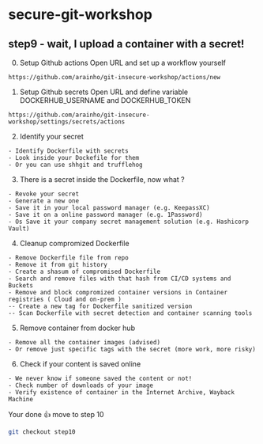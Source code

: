 # secure-git-workshop

## step9 - wait, I upload a container with a secret!

0. Setup Github actions
Open URL and set up a workflow yourself
```
https://github.com/arainho/git-insecure-workshop/actions/new 
```

1. Setup Github secrets
Open URL and define variable DOCKERHUB_USERNAME and DOCKERHUB_TOKEN
```
https://github.com/arainho/git-insecure-workshop/settings/secrets/actions
```

2. Identify your secret
```
- Identify Dockerfile with secrets 
- Look inside your Dockefile for them
- Or you can use shhgit and trufflehog 
```

3. There is a secret inside the Dockerfile, now what ?
```
- Revoke your secret
- Generate a new one
- Save it in your local password manager (e.g. KeepassXC)
- Save it on a online password manager (e.g. 1Password)
- Os Save it your company secret management solution (e.g. Hashicorp Vault)
```

4. Cleanup compromized Dockerfile
```
- Remove Dockerfile file from repo
- Remove it from git history 
- Create a shasum of compromised Dockerfile
- Search and remove files with that hash from CI/CD systems and Buckets
- Remove and block compromized container versions in Container registries ( Cloud and on-prem )
-- Create a new tag for Dockerfile sanitized version 
-- Scan Dockerfile with secret detection and container scanning tools 
```

5. Remove container from docker hub
```
- Remove all the container images (advised)
- Or remove just specific tags with the secret (more work, more risky) 
```

6. Check if your content is saved online
```
- We never know if someone saved the content or not!
- Check number of downloads of your image
- Verify existence of container in the Internet Archive, Wayback Machine 
```

Your done 👍 move to step 10 
```bash
git checkout step10
```
